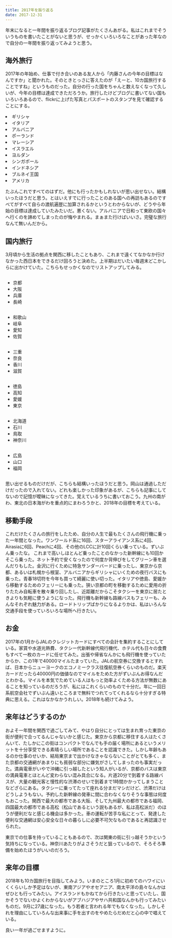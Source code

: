 ```yaml
---
title: 2017年を振り返る
date: 2017-12-31
---
```


年末になると一年間を振り返るブログ記事がたくさんあがる。私はこれまでそういうものを書いたことがないと思うが、せっかくいろいろなことがあった年なので自分の一年間を振り返ってみようと思う。

## 海外旅行

2017年の年始め、仕事で付き合いのある友人から「内藤さんの今年の目標はなんですか」と聞かれた。そのときとっさに答えたのが「えーと、10カ国旅行することですね」というものだった。自分の行った国をちゃんと数えなくなって久しいが、今年の目標は達成できただろうか。旅行したけどブログに書いてない国もいろいろあるので、flickrに上げた写真とパスポートのスタンプを見て確認することにする。

<div class="row">
<div class="column">
<li>ギリシャ</li>
<li>イタリア</li>
<li>アルバニア</li>
</div>
<div class="column">
<li>ポーランド</li>
<li>マレーシア</li>
<li>イスラエル</li>
</div>
<div class="column">
<li>ヨルダン</li>
<li>シンガポール</li>
<li>インドネシア</li>
</div>
<div class="column">
<li>ブルネイ王国</li>
<li>アメリカ</li>
</div>
</div>

たぶんこれですべてのはずだ。他にも行ったかもしれないが思い出せない。結構いったほうだと思う。とはいえすでに行ったことのある国への再訪もあるのですべてがすべて自らの渡航遍歴に加算されるかというとわからないが、どうやら年始の目標は達成していたみたいだ。悪くない。アルバニアで日和って東欧の国々へ行くのを諦めてしまったのが悔やまれる。まぁまた行けばいいさ。完璧な旅行なんて無いんだから。

## 国内旅行

3月頃から生活の拠点を関西に移したこともあり、これまで遠くてなかなか行けなかった西日本をできるだけ回ろうと決めた。上半期はだいたい毎週末どこかしらに出かけていた。こちらもせっかくなのでリストアップしてみる。

<div class="row">
<div class="column">
  <ul><li>京都</li><li>大阪</li><li>兵庫</li><li>長崎</li></ul>
</div>
<div class="column">
  <ul><li>和歌山</li><li>岐阜</li><li>愛知</li><li>佐賀</li></ul>
</div>
<div class="column">
  <ul><li>三重</li><li>奈良</li><li>香川</li><li>滋賀</li></ul>
</div>
<div class="column">
  <ul><li>徳島</li><li>高知</li><li>愛媛</li><li>東京</li></ul>
</div>
<div class="column">
  <ul><li>北海道</li><li>石川</li><li>鳥取</li><li>神奈川</li></ul>
</div>
<div class="column">
  <ul><li>広島</li><li>山口</li><li>福岡</li></ul>
</div>
</div>

思い出せるものだけだが、こちらも結構いったほうだと思う。岡山は通過しただけだったので入れてない。どれも楽しかった印象があるが、こちらも記事にしてないので記憶が曖昧になってきた。覚えているうちに書いておこう。九州の南がわ、東北の日本海がわを重点的にまわろうかと、2018年の目標を考えている。

## 移動手段

これだけたくさんの旅行をしたため、自分の人生で最もたくさんの飛行機に乗った一年間となった。ワンワールド系に16回、スターアライアンス系に4回、Airasiaに6回、Peachに4回、その他のLCCに計10回くらい乗っている。ずいぶん乗ったな。
これまで高いしほとんど乗ったことのなかった新幹線にも10回かそこら乗った。ネット予約で安くなったので何度か背伸びをしてグリーン車を選んだりもした。金沢に行くために特急サンダーバードに乗ったし、東京から京都、あるいは札幌から根室、アルバニアからギリシャにいくための夜行バスにも乗った。青春18切符を今年も買って綺麗に使い切った。イタリアや徳島、愛媛から移動するためのフェリーにも乗った。狭い京都の町を移動するために愛用の折りたたみ自転車を散々乗り回したし、近距離だからこそタクシーを東京に居たときよりも気軽に使うようになった。飛行機も新幹線も路線バスもフェリーも、みんなそれぞれ魅力がある。ロードトリップばかりになるよりかは、私はいろんな交通手段を使っていろいろな場所へ行きたい。

## お金

2017年の1月からJALのクレジットカードにすべての会計を集約することにしている。家賃や水道光熱費、タクシー代新幹線代飛行機代、ホテル代も日々の食費もすべて一枚のカードに任せてみた。出張や帰省なんかにも飛行機を使っていたからか、この1年で40000マイルたまっていた。JALの航空券に交換するとすれば、日本からニューヨークのエコノミークラス往復航空券くらいのものだ。楽天カードだったら40000円の価値なのでマイルをためた方がずいぶんお得なんだとわかる。マイルを本気でためている人はもっと効率よくためる方法が無数にあることを知っているのだろうが、私にはこれくらいのもので十分だ。年に一回日系航空会社でずいぶん遠いところまで無料でつれてってくれるなら十分すぎる特典に思える。これはなかなかうれしい。2018年も続けてみよう。

## 来年はどうするのか

およそ一年間を関西で過ごしてみて、やはり自分にとっては生まれ育った東京の街が便利で合ってるんじゃないかと感じた。東京から京都に移住する人はたくさんいて、たしかにこの街はコンパクトでなんでも手の届く場所にあるというメリットを十分享受できる素晴らしい場所であることを認識できた。しかし年齢もあるのか仕事のせいか、結局東京まで出かけなきゃならないことがとても多く、また京都の交通網があまりにも貧弱な部分に嫌気がさしてしまったのも事実だった。満員電車がいやで沖縄に引っ越したという知人がいるが、京都のバスは東京の満員電車とほとんど変わらない混み具合になる。片道20分で到着する路線バスが、大量の観光客と慢性的な渋滞のせいで到着まで1時間かかってしまうことなどざらにある。タクシーに乗ってたって座れる分まだマシだけど、渋滞だけはどうしようもない。予約した新幹線の発車に間に合わなくなりそうな事態は何度もおこった。関西で最大の都市である大阪、そして九州最大の都市である福岡、四国最大の都市である高松（松山であるという説もあるが、私は高松派だ）のほうが便利だなと感じる機会は多かった。車の運転が苦手な私にとって、発達した便利な交通網は安心安全な日々の暮らしに必要不可欠なものであると再認識させられた。

東京での仕事を持っていることもあるので、次は関東の街に引っ越そうかという気持ちになっている。神奈川あたりがよさそうだと狙っているので、そろそろ準備を始めたほうがいいのだろう。

## 来年の目標

2018年も10カ国旅行を目指してみよう。いまのところ1月に初めてのハワイにいくくらいしか予定はないが、東南アジアやオセアニア、南太平洋の島々なんかはぜひとも行ってみたい。アイスランドもかねてから行きたいと思っていたし、国かそうでないかよくわからないがアブハジアやサハ共和国なんかも行ってみたいものだ。9月に27歳になった。もう若者と言われる年でもなくなった。しかしそれを理由にしていろんな出来事に手を出すのをやめたらだめだと心の中で唱えている。

良い一年が過ごせますように。
